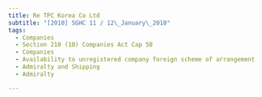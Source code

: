 ```yaml
---
title: Re TPC Korea Co Ltd
subtitle: "[2010] SGHC 11 / 12\_January\_2010"
tags:
  - Companies
  - Section 210 (10) Companies Act Cap 50
  - Companies
  - Availability to unregistered company foreign scheme of arrangement
  - Admiralty and Shipping
  - Admiralty

---
```


